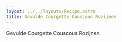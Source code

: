 ```yaml
---
layout: ../../layouts/Recipe.astro
title: Gevulde Courgette Couscous Rozijnen
---
```

Gevulde Courgette Couscous Rozijnen
